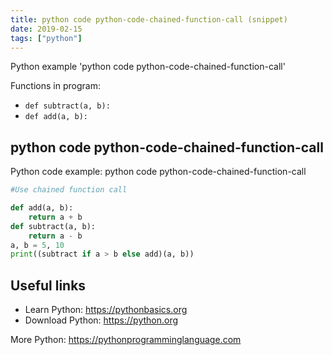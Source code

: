```yaml
---
title: python code python-code-chained-function-call (snippet)
date: 2019-02-15
tags: ["python"]
---
```

Python example 'python code python-code-chained-function-call'

Functions in program: 
* `def subtract(a, b):   `
* `def add(a, b):`

## python code python-code-chained-function-call

Python code example: python code python-code-chained-function-call

```python
#Use chained function call

def add(a, b):
    return a + b
def subtract(a, b):   
    return a - b
a, b = 5, 10
print((subtract if a > b else add)(a, b))


```

## Useful links

- Learn Python: https://pythonbasics.org
- Download Python: https://python.org

More Python: https://pythonprogramminglanguage.com
